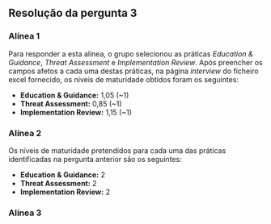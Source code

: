 ## Resolução da pergunta 3

### Alínea 1
Para responder a esta alínea, o grupo selecionou as práticas *Education & Guidance*, *Threat Assessment* e *Implementation Review*. Após preencher os campos afetos a cada uma destas práticas, na página *interview* do ficheiro excel fornecido, os níveis de maturidade obtidos foram os seguintes:
- **Education & Guidance:** 1,05 (~1)
- **Threat Assessment:** 0,85 (~1)
- **Implementation Review:** 1,15 (~1)

### Alínea 2
Os níveis de maturidade pretendidos para cada uma das práticas identificadas na pergunta anterior são os seguintes:
- **Education & Guidance:** 2
- **Threat Assessment:** 2
- **Implementation Review:** 2

### Alínea 3
